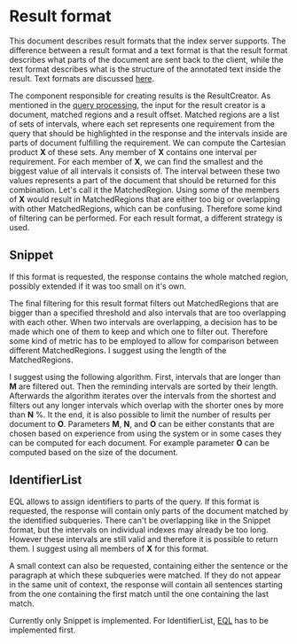 # Result format
This document describes result formats that the index server supports. The difference between a result format and a text format is that the result format describes what parts of the document 
are sent back to the client, while the text format describes what is the structure of the annotated text inside the result. Text formats are discussed [here](text_format.md).

The component responsible for creating results is the ResultCreator. As mentioned in the [query processing](query_processing.md), the input for the result creator is a document, 
matched regions and a result offset. Matched regions are a list of sets of intervals, where each set represents one requirement from the query that should be highlighted in the response and the intervals 
inside are parts of document fulfilling the requirement. We can compute the Cartesian product **X** of these sets. Any member of **X** contains one interval per requirement. For each member of **X**, 
we can find the smallest and the biggest value of all intervals it consists of. The interval between these two values represents a part of the document that should be returned for this combination. 
Let's call it the MatchedRegion. Using some of the members of **X** would result in MatchedRegions that are either too big or overlapping with other MatchedRegions, which can be confusing. 
Therefore some kind of filtering can be performed. For each result format, a different strategy is used.  

## Snippet
If this format is requested, the response contains the whole matched region, possibly extended if it was too small on it's own. 

The final filtering for this result format filters out MatchedRegions that are bigger than a specified threshold and also intervals that are too overlapping with each other. 
When two intervals are overlapping, a decision has to be made which one of them to keep and which one to filter out. Therefore some kind of metric has to be employed to allow for comparison between
different MatchedRegions. I suggest using the length of the MatchedRegions.

I suggest using the following algorithm. First, intervals that are longer than **M** are filtered out. Then the reminding intervals are sorted by their length. 
Afterwards the algorithm iterates over the intervals from the shortest and filters out any longer intervals which overlap with the shorter ones by more than **N** %. 
It the end, it is also possible to limit the number of results per document to **O**. Parameters **M**, **N**, and **O** can be either constants that are chosen based on experience from using the system
or in some cases they can be computed for each document. For example parameter **O** can be computed based on the size of the document.

## IdentifierList
EQL allows to assign identifiers to parts of the query. If this format is requested, the response will contain only parts of the document matched by the identified subqueries. There can't be overlapping like 
in the Snippet format, but the intervals on individual indexes may already be too long. However these intervals are still valid and therefore it is possible to return them. I suggest using all members of 
**X** for this format.

A small context can also be requested, containing  either the sentence or the paragraph at which these subqueries were matched. If they do not appear in the same unit of context, 
the response will contain all sentences starting from the one containing the first match until the one containing the last match.  

Currently only Snippet is implemented. For IdentifierList, [EQL](./eql_spec.md) has to be implemented first.